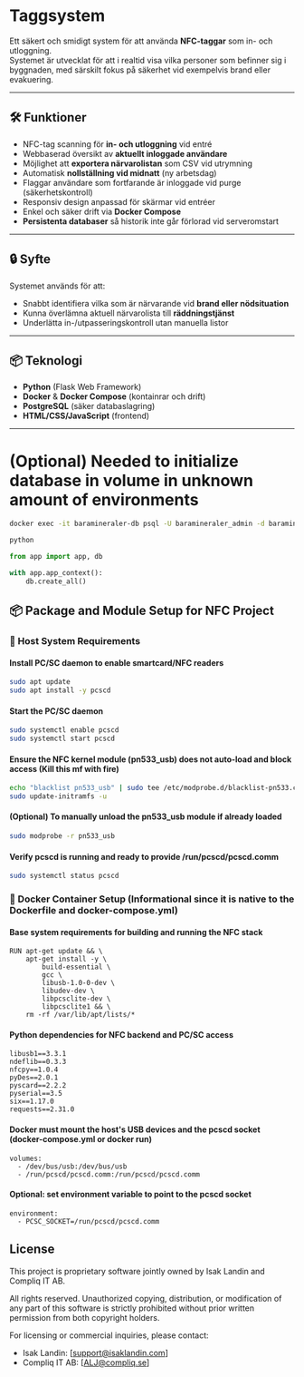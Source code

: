 # Taggsystem

Ett säkert och smidigt system för att använda **NFC-taggar** som in- och utloggning.  
Systemet är utvecklat för att i realtid visa vilka personer som befinner sig i byggnaden, med särskilt fokus på säkerhet vid exempelvis brand eller evakuering.

---

## 🛠 Funktioner

- NFC-tag scanning för **in- och utloggning** vid entré
- Webbaserad översikt av **aktuellt inloggade användare**
- Möjlighet att **exportera närvarolistan** som CSV vid utrymning
- Automatisk **nollställning vid midnatt** (ny arbetsdag)
- Flaggar användare som fortfarande är inloggade vid purge (säkerhetskontroll)
- Responsiv design anpassad för skärmar vid entréer
- Enkel och säker drift via **Docker Compose**
- **Persistenta databaser** så historik inte går förlorad vid serveromstart

---

## 🔒 Syfte

Systemet används för att:

- Snabbt identifiera vilka som är närvarande vid **brand eller nödsituation**
- Kunna överlämna aktuell närvarolista till **räddningstjänst**
- Underlätta in-/utpasseringskontroll utan manuella listor

---

## 📦 Teknologi

- **Python** (Flask Web Framework)
- **Docker** & **Docker Compose** (kontainrar och drift)
- **PostgreSQL** (säker databaslagring)
- **HTML/CSS/JavaScript** (frontend)

---

# (Optional) Needed to initialize database in volume in unknown amount of environments
```bash
docker exec -it baramineraler-db psql -U baramineraler_admin -d baramineraler_tagsystem -h localhost

python
```

```python
from app import app, db

with app.app_context():
    db.create_all()

```


## 📦 Package and Module Setup for NFC Project

### 🔹 Host System Requirements

#### Install PC/SC daemon to enable smartcard/NFC readers
```bash
sudo apt update
sudo apt install -y pcscd
```
#### Start the PC/SC daemon
```bash
sudo systemctl enable pcscd
sudo systemctl start pcscd
```

#### Ensure the NFC kernel module (pn533_usb) does not auto-load and block access (Kill this mf with fire)
```bash
echo "blacklist pn533_usb" | sudo tee /etc/modprobe.d/blacklist-pn533.conf
sudo update-initramfs -u
```

#### (Optional) To manually unload the pn533_usb module if already loaded
```bash
sudo modprobe -r pn533_usb
```

#### Verify pcscd is running and ready to provide /run/pcscd/pcscd.comm
```bash
sudo systemctl status pcscd
```

### 🔹 Docker Container Setup (Informational since it is native to the Dockerfile and docker-compose.yml)

#### Base system requirements for building and running the NFC stack
```
RUN apt-get update && \
    apt-get install -y \
        build-essential \
        gcc \
        libusb-1.0-0-dev \
        libudev-dev \
        libpcsclite-dev \
        libpcsclite1 && \
    rm -rf /var/lib/apt/lists/*
```

#### Python dependencies for NFC backend and PC/SC access
```
libusb1==3.3.1
ndeflib==0.3.3
nfcpy==1.0.4
pyDes==2.0.1
pyscard==2.2.2
pyserial==3.5
six==1.17.0
requests==2.31.0
```
#### Docker must mount the host's USB devices and the pcscd socket (docker-compose.yml or docker run)
```
volumes:
  - /dev/bus/usb:/dev/bus/usb
  - /run/pcscd/pcscd.comm:/run/pcscd/pcscd.comm
```

#### Optional: set environment variable to point to the pcscd socket
```
environment:
  - PCSC_SOCKET=/run/pcscd/pcscd.comm
```

## License

This project is proprietary software jointly owned by Isak Landin and Compliq IT AB.

All rights reserved. Unauthorized copying, distribution, or modification of any part of this software is strictly prohibited without prior written permission from both copyright holders.

For licensing or commercial inquiries, please contact:

- Isak Landin: [support@isaklandin.com]
- Compliq IT AB: [ALJ@compliq.se]